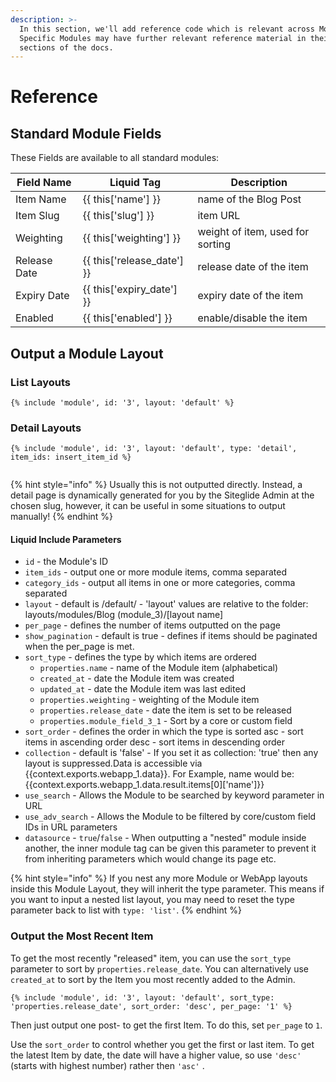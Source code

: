 ```yaml
---
description: >-
  In this section, we'll add reference code which is relevant across Modules.
  Specific Modules may have further relevant reference material in their own
  sections of the docs.
---
```


# Reference

## Standard Module Fields

These Fields are available to all standard modules:

| **Field Name** | **Liquid Tag**                 | **Description**                  |
| -------------- | ------------------------------ | -------------------------------- |
| Item Name      | \{{ this\['name'] \}}          | name of the Blog Post            |
| Item Slug      | \{{ this\['slug'] \}}          | item URL                         |
| Weighting      | \{{ this\['weighting'] \}}     | weight of item, used for sorting |
| Release Date   | \{{ this\['release\_date'] \}} | release date of the item         |
| Expiry Date    | \{{ this\['expiry\_date'] \}}  | expiry date of the item          |
| Enabled        | \{{ this\['enabled'] \}}       | enable/disable the item          |

## Output a Module Layout

### List Layouts

```liquid
{% include 'module', id: '3', layout: 'default' %}

```

### Detail Layouts

```liquid
{% include 'module', id: '3', layout: 'default', type: 'detail', item_ids: insert_item_id %}


```

{% hint style="info" %}
Usually this is not outputted directly. Instead, a detail page is dynamically generated for you by the Siteglide Admin at the chosen slug, however, it can be useful in some situations to output manually!
{% endhint %}

#### Liquid Include Parameters

* `id` - the Module's ID
* `item_ids` - output one or more module items, comma separated
* `category_ids` - output all items in one or more categories, comma separated
* `layout` - default is /default/ - 'layout' values are relative to the folder: layouts/modules/Blog (module\_3)/\[layout name]
* `per_page` - defines the number of items outputted on the page
* `show_pagination` - default is true - defines if items should be paginated when the per\_page is met.
* `sort_type` - defines the type by which items are ordered
  * `properties.name` - name of the Module item (alphabetical)
  * `created_at` - date the Module item was created
  * `updated_at` - date the Module item was last edited
  * `properties.weighting` - weighting of the Module item
  * `properties.release_date` - date the item is set to be released
  * `properties.module_field_3_1` - Sort by a core or custom field
* `sort_order` - defines the order in which the type is sorted asc - sort items in ascending order desc - sort items in descending order
* `collection` - default is 'false' - If you set it as collection: 'true' then any layout is suppressed.Data is accessible via \{{context.exports.webapp\_1.data\}}. For Example, name would be: \{{context.exports.webapp\_1.data.result.items\[0]\['name']\}}
* `use_search` - Allows the Module to be searched by keyword parameter in URL
* `use_adv_search` - Allows the Module to be filtered by core/custom field IDs in URL parameters
* `datasource` - `true`/`false` - When outputting a "nested" module inside another, the inner module tag can be given this parameter to prevent it from inheriting parameters which would change its page etc.

{% hint style="info" %}
If you nest any more Module or WebApp layouts inside this Module Layout, they will inherit the type parameter. This means if you want to input a nested list layout, you may need to reset the type parameter back to list with `type: 'list'`.
{% endhint %}

### Output the Most Recent Item

To get the most recently "released" item, you can use the `sort_type` parameter to sort by `properties.release_date`. You can alternatively use `created_at` to sort by the Item you most recently added to the Admin.

```liquid
{% include 'module', id: '3', layout: 'default', sort_type: 'properties.release_date', sort_order: 'desc', per_page: '1' %}
```

Then just output one post- to get the first Item. To do this, set `per_page` to `1`.

Use the `sort_order` to control whether you get the first or last item. To get the latest Item by date, the date will have a higher value, so use `'desc'` (starts with highest number) rather then `'asc'` .
